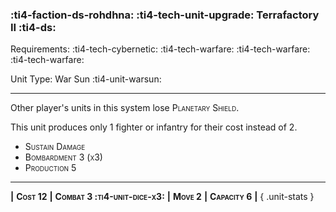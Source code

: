 ### :ti4-faction-ds-rohdhna: :ti4-tech-unit-upgrade: **Terrafactory II** :ti4-ds:

Requirements: :ti4-tech-cybernetic: :ti4-tech-warfare: :ti4-tech-warfare: :ti4-tech-warfare:

Unit Type: War Sun :ti4-unit-warsun:

---

Other player's units in this system lose <span style="font-variant:small-caps;">Planetary Shield</span>.

This unit produces only 1 fighter or infantry for their cost instead of 2.

* <span style="font-variant:small-caps;">Sustain Damage</span>
* <span style="font-variant:small-caps;">Bombardment 3 (x3)</span>
* <span style="font-variant:small-caps;">Production 5</span>

---

__|__ <span style="font-variant:small-caps;white-space: nowrap;">**Cost 12**</span> __|__ <span style="font-variant:small-caps;white-space: nowrap;">**Combat 3 :ti4-unit-dice-x3:**</span> __|__ <span style="font-variant:small-caps;white-space: nowrap;">**Move 2**</span> __|__ <span style="font-variant:small-caps;white-space: nowrap;">**Capacity 6**</span> __|__
{ .unit-stats }